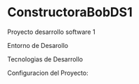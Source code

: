 # ConstructoraBobDS1
Proyecto desarrollo software 1

Entorno de Desarollo

Tecnologias de Desarrollo

Configuracion del Proyecto:



